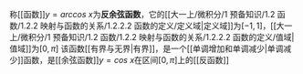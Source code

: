 称[[函数]]$y=arccos\ x$为**反余弦函数**，它的[[大一上/微积分/1 预备知识/1.2 函数/1.2.2 映射与函数的关系/1.2.2.2 函数的定义/定义域|定义域]]为$[-1,1]$，[[大一上/微积分/1 预备知识/1.2 函数/1.2.2 映射与函数的关系/1.2.2.2 函数的定义/值域|值域]]为$[0,\pi]$
该函数[[有界与无界|有界]]，是一个[[单调增加和单调减少|单调减少]]函数，是[[余弦函数]]$y=cos\ x$在区间$[0,\pi]$上的[[反函数]]